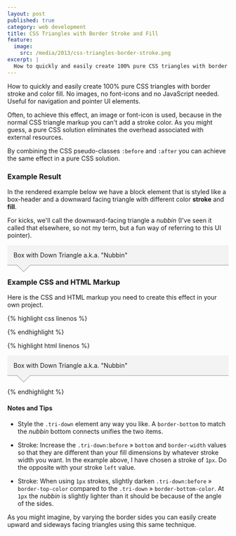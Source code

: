 ```yaml
---
layout: post
published: true
category: web development
title: CSS Triangles with Border Stroke and Fill
feature:
  image:
    src: /media/2013/css-triangles-border-stroke.png
excerpt: |
  How to quickly and easily create 100% pure CSS triangles with border stroke and color fill. No images, no font-icons and no JavaScript needed. Useful for navigation and pointer UI elements.
---
```


How to quickly and easily create 100% pure CSS triangles with border stroke and color fill. No images, no font-icons and no JavaScript needed. Useful for navigation and pointer UI elements.

Often, to achieve this effect, an image or font-icon is used, because in the normal CSS triangle markup you can't add a stroke color. As you might guess, a pure CSS solution eliminates the overhead associated with external resources.

By combining the CSS pseudo-classes `:before` and `:after` you can achieve the same effect in a pure CSS solution.

### Example Result

In the rendered example below we have a block element that is styled like a box-header and a downward facing triangle with different color __stroke__ and __fill__.

For kicks, we'll call the downward-facing triangle a _nubbin_ (I've seen it called that elsewhere, so not my term, but a fun way of referring to this UI pointer).

<style type="text/css">
.tri-down {
    position: relative;
    margin-bottom: 2em;
    padding: 1em;
    border-bottom: 1px solid #999;
    background: #f3f3f3;
  }
  .tri-down:before, .tri-down:after {
    content: "";
    position: absolute;
    width: 0;
    height: 0;
    border-style: solid;
    border-color: transparent;
    border-bottom: 0;
  }
  .tri-down:before {
    bottom: -16px;
    left: 21px;
    border-top-color: #777;
    border-width: 16px;
  }
  .tri-down:after {
    bottom: -15px;
    left: 22px;
    border-top-color: #f3f3f3;
    border-width: 15px;
  }
</style>

<div class="tri-down">Box with Down Triangle a.k.a. "Nubbin"</div>

### Example CSS and HTML Markup

Here is the CSS and HTML markup you need to create this effect in your own project.

{% highlight css linenos %}
<style type="text/css">
.tri-down {

    /* Styling block element, not required */
    position: relative;
    margin-bottom: 2em;
    padding: 1em;
    border-bottom: 1px solid #999;
    background: #f3f3f3;
  }

  /* Required for Down Triangle */
  .tri-down:before, .tri-down:after {
    content: "";
    position: absolute;
    width: 0;
    height: 0;
    border-style: solid;
    border-color: transparent;
    border-bottom: 0;
  }

  /* Stroke */
  .tri-down:before {
    bottom: -16px;
    left: 21px;

    /* If 1px darken stroke slightly */
    border-top-color: #777;
    border-width: 16px;
  }

  /* Fill */
  .tri-down:after {
    bottom: -15px;
    left: 22px;
    border-top-color: #f3f3f3;
    border-width: 15px;
  }
</style>
{% endhighlight %}

{% highlight html linenos %}
<!-- Element you want to add a down triangle too. -->
<div class="tri-down">Box with Down Triangle a.k.a. "Nubbin"</div>
{% endhighlight %}

#### Notes and Tips

  - Style the `.tri-down` element any way you like. A `border-bottom` to match the _nubbin_ bottom connects unifies the two items.

  - Stroke: Increase the `.tri-down:before` &raquo; `bottom` and `border-width` values so that they are different than your fill dimensions by whatever stroke width you want. In the example above, I have chosen a stroke of `1px`. Do the opposite with your stroke `left` value.

  - Stroke: When using `1px` strokes, slightly darken `.tri-down:before` &raquo; `border-top-color` compared to the `.tri-down` &raquo; `border-bottom-color`. At `1px` the _nubbin_ is slightly lighter than it should be because of the angle of the sides.

As you might imagine, by varying the border sides you can easily create upward and sideways facing triangles using this same technique.
